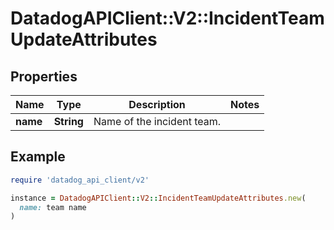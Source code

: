 # DatadogAPIClient::V2::IncidentTeamUpdateAttributes

## Properties

| Name     | Type       | Description                | Notes |
| -------- | ---------- | -------------------------- | ----- |
| **name** | **String** | Name of the incident team. |       |

## Example

```ruby
require 'datadog_api_client/v2'

instance = DatadogAPIClient::V2::IncidentTeamUpdateAttributes.new(
  name: team name
)
```
